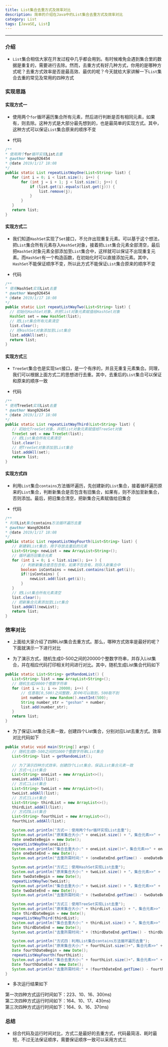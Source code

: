 ```yaml
---
title: List集合去重方式及效率对比
description: 简单的介绍在Java中的List集合去重方式及效率对比
category: List
tags: [JavaSE, List]
---
```


-----

### 介绍

* `List`集合相信大家在开发过程中几乎都会用到。有时候难免会遇到集合里的数据是重复的，需要进行去除。然而，去重方式有好几种方式，你用的是哪种方式呢？去重方式效率是否是最高效、最优的呢？今天就给大家讲解一下`List`集合去重的常见及常用的四种方式

### 实现思路

#### 实现方式一

* 使用两个`for`循环遍历集合所有元素，然后进行判断是否有相同元素，如果有，则去除。这种方式是大部分最先想到的，也是最简单的实现方式。其中，这种方式可以保证`List`集合原来的顺序不变

* 代码

```java
/**
* 使用两个for循环实现List去重
* @author Wang926454
* @date 2019/1/17 18:08
*/
public static List repeatListWayOne(List<String> list) {
   for (int i = 0; i < list.size(); i++) {
       for (int j = i + 1; j < list.size(); j++) {
           if (list.get(i).equals(list.get(j))) {
               list.remove(j);
           }
       }
   }
   return list;
}
```

#### 实现方式二

* 我们知道`HashSet`实现了`Set`接口，不允许出现重复元素。可以基于这个想法，把`List`集合所有元素存入`HashSet`对象，接着把`List`集合元素全部清空，最后把`HashSet`对象元素全部添加至`List`集合中，这样就可以保证不出现重复元素。而`HashSet`有一个构造函数，在初始化时可以直接添加元素。其中，`HashSet`不能保证顺序不变，所以此方式不能保证`List`集合原来的顺序不变

* 代码

```java
/**
* 使用HashSet实现List去重
* @author Wang926454
* @date 2019/1/17 18:08
*/
public static List repeatListWayTwo(List<String> list) {
  // 初始化HashSet对象，并把list对象元素赋值给HashSet对象
  HashSet set = new HashSet(list);
  // 把List集合所有元素清空
  list.clear();
  // 把HashSet对象添加至List集合
  list.addAll(set);
  return list;
}
```

#### 实现方式三

* `TreeSet`集合也是实现`Set`接口，是一个有序的，并且无重复元素集合。同理，我们可以根据上面方式二的思想进行去重。其中，去重后的`List`集合可以保证和原来的顺序一致

* 代码

```java
/**
* 使用TreeSet实现List去重
* @author Wang926454
* @date 2019/1/17 18:08
*/
public static List repeatListWayThird(List<String> list) {
   // 初始化TreeSet对象，并把list对象元素赋值给TreeSet对象
   TreeSet set = new TreeSet(list);
   // 把List集合所有元素清空
   list.clear();
   // 把TreeSet对象添加至List集合
   list.addAll(set);
   return list;
}
```

#### 实现方式四

* 利用`List`集合`contains`方法循环遍历，先创建新的`List`集合，接着循环遍历原来的`List`集合，判断新集合是否包含有旧集合，如果有，则不添加至新集合，否则添加。最后，把旧集合清空，把新集合元素赋值给旧集合

* 代码

```java
/**
* 利用List集合contains方法循环遍历去重
* @author Wang926454
* @date 2019/1/17 18:08
*/
public static List repeatListWayFourth(List<String> list) {
   // 新建新List集合，用于存放去重后的元素
   List<String> newList = new ArrayList<String>();
   // 循环遍历旧集合元素
   for (int i = 0; i < list.size(); i++ ) {
       // 判断新集合是否包含有，如果不包含有，则存入新集合中
       boolean isContains = newList.contains(list.get(i));
       if(!isContains) {
           newList.add(list.get(i));
       }
   }
   // 把List集合所有元素清空
   list.clear();
   // 把新集合元素添加至List集合
   list.addAll(newList);
   return list;
}
```

### 效率对比

* 上面给大家介绍了四种List集合去重方式。那么，哪种方式效率是最好的呢？下面就演示一下进行对比

* 为了演示方式，随机生成0-500之间的20000个整数字符串，并存入List集合，并在相应代码打印相关时间进行对比。其中，随机生成List集合代码如下

```java
public static List<String> getRandomList() {
   List<String> list = new ArrayList<String>();
   // 随机生成20000个整数字符串
   for (int i = 1; i <= 20000; i++) {
       // 任意取[0,500)之间整数，其中0可以取到，500取不到
       int number = new Random().nextInt(500);
       String number_str = "geshan" + number;
       list.add(number_str);
   }
   return list;
}
```

* 为了保证List集合元素一致，创建四个List集合，分别对应List去重方式。效率对比代码如下

```java
public static void main(String[] args) {
   // 随机生成0-500之间的1000个整数字符串List集合
   List<String> list = getRandomList();

   // 为了演示四种方式效率，创建四个List集合，保证List集合元素一致
   // 方式一List集合
   List<String> oneList = new ArrayList<>();
   oneList.addAll(list);
   // 方式二List集合
   List<String> twoList = new ArrayList<>();
   twoList.addAll(list);
   // 方式三List集合
   List<String> thirdList = new ArrayList<>();
   thirdList.addAll(list);
   // 方式四List集合
   List<String> fourthList = new ArrayList<>();
   fourthList.addAll(list);

   System.out.println("方式一：使用两个for循环实现List去重");
   System.out.println("原来集合大小:" + oneList.size() + "，集合元素>>" + oneList);
   Date oneDateBegin = new Date();
   repeatListWayOne(oneList);
   System.out.println("集合去重大小:" + oneList.size()+"，集合元素>>" + oneList);
   Date oneDateEnd = new Date();
   System.out.println("去重所需时间:" + (oneDateEnd.getTime() - oneDateBegin.getTime()) + "毫秒");

   System.out.println("方式二：使用HashSet实现List去重");
   System.out.println("原来集合大小:" + twoList.size() + "，集合元素>>" + twoList);
   Date twoDateBegin = new Date();
   repeatListWayTwo(twoList);
   System.out.println("集合去重大小:" + twoList.size() + "，集合元素>>" + twoList);
   Date twoDateEnd = new Date();
   System.out.println("去重所需时间:" + (twoDateEnd.getTime() - twoDateBegin.getTime()) + "毫秒");

   System.out.println("方式三：使用TreeSet实现List去重");
   System.out.println("原来集合大小:" + thirdList.size() + "，集合元素>>" + thirdList);
   Date thirdDateBegin = new Date();
   repeatListWayThird(thirdList);
   System.out.println("集合去重大小:" + thirdList.size() + "，集合元素>>" + thirdList);
   Date thirdDateEnd = new Date();
   System.out.println("去重所需时间:" + (thirdDateEnd.getTime() - thirdDateBegin.getTime()) + "毫秒");

   System.out.println("方式四：利用List集合contains方法循环遍历去重");
   System.out.println("原来集合大小:" + fourthList.size()+"，集合元素>>" + fourthList);
   Date fourthDateBegin = new Date();
   repeatListWayFourth(fourthList);
   System.out.println("集合去重大小:" + fourthList.size()+"，集合元素>>" + fourthList);
   Date fourthDateEnd = new Date();
   System.out.println("去重所需时间:" + (fourthDateEnd.getTime() - fourthDateBegin.getTime()) + "毫秒");
}
```

* 多次运行结果如下

第一次四种方式运行时间如下：223、10、16、30(ms)  
第二次四种方式运行时间如下：164、10、17、43(ms)  
第三次四种方式运行时间如下：164、9、16、37(ms)

### 总结

* 综合代码及运行时间对比，方式二是最好的去重方式，代码最简洁、耗时最短，不过无法保证顺序，需要保证顺序一致可以采用方式三